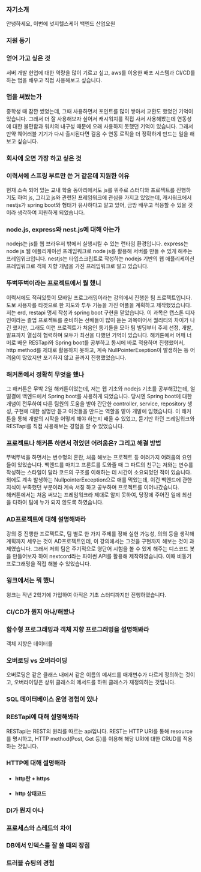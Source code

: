 ### 자기소개
안녕하세요, 이번에 넛지헬스케어 백엔드 산업요원
### 지원 동기

### 얻어 가고 싶은 것
서버 개발 현업에 대한 역량을 많이 기르고 싶고, aws를 이용한 배포 시스템과 CI/CD를 하는 법을 배우고 직접 사용해보고 싶습니다.
### 앱을 써봤는가
중학생 때 잠깐 썼었는데, 그때 사용하면서 포인트를 많이 쌓아서 교환도 했었던 기억이 있습니다. 그래서 더 잘 사용해보자 싶어서 캐시워치를 직접 사서 사용해봤는데 연동성에 대한 불편함과 워치의 내구성 때문에 오래 사용하지 못했던 기억이 있습니다. 그래서 만약 웨어러블 기기가 다시 출시된다면 걸음 수 연동 로직을 더 정확하게 만드는 일을 해보고 싶습니다.
### 회사에 오면 가장 하고 싶은 것

### 이력서에 스프링 부트만 쓴 거 같은데 지원한 이유
현재 소속 되어 있는 교내 학술 동아리에서도 js를 위주로 스터디와 프로젝트를 진행하기도 하여 js, 그리고 js와 관련된 프레임워크에 관심을 가지고 있었는데, 캐시워크에서 nestjs가 spring boot와 형태가 유사하다고 알고 있어, 금방 배우고 적응할 수 있을 것이라 생각하여 지원하게 되었습니다.
### node.js, express와 nest.js에 대해 아는가
nodejs는 js를 웹 브라우저 밖에서 실행시킬 수 있는 런타임 환경입니다. express는 node js 웹 애플리케이션 프레임워크로 node js를 활용해 서버를 만들 수 있게 해주는 프레임워크입니다. nestjs는 타입스크립트로 작성하는 nodejs 기반의 웹 애플리케이션 프레임워크로 객체 지향 개념을 가진 프레임워크로 알고 있습니다.

### 뚜벅뚜벅이라는 프로젝트에서 뭘 했니
이력서에도 적혀있듯이 모바일 프로그래밍이라는 강의에서 진행한 팀 프로젝트입니다. 도보 사용자를 타겟으로 한 지도와 투두 기능을 가진 어플을 계획하고 제작했었습니다. 저는 erd, restapi 명세 작성과 spring boot 구현을 맡았습니다. 이 과목은 캡스톤 디자인이라는 졸업 프로젝트를 준비하는 선배들이 많이 듣는 과목이어서 퀄리티의 차이가 나긴 했지만, 그래도 이런 프로젝트가 처음인 동기들을 모아 팀 빌딩부터 주제 선정, 개발, 발표까지 열심히 협력하며 모두가 최선을 다했던 기억이 있습니다. 해커톤에서 어깨 너머로 배운 RESTapi와 Spring boot를 공부하고 동시에 바로 적용하며 진행했어서, http method를 제대로 활용하지 못하고, 계속 NullPointerExeption이 발생하는 등 어려움이 많았지만 포기하지 않고 끝까지 진행했었습니다.
### 해커톤에서 정확히 무엇을 했나
그 해커톤은 무박 2일 해커톤이었는데, 저는 웹 기초와 nodejs 기초를 공부해갔는데, 얼떨결에 백엔드에서 Spring boot를 사용하게 되었습니다. 당시엔 Spring boot에 대한 개념이 전무하여 다른 팀원의 도움을 받아 간단한 controller, service, repository 생성, 구현에 대한 설명만 듣고 이것들을 만드는 역할을 맡아 개발에 임했습니다. 이 해커톤을 통해 개발의 시작을 어떻게 해야 하는지 배울 수 있었고, 듣기만 하던 프레임워크와 RESTapi를 직접 사용해보는 경험을 할 수 있었습니다.
### 프로젝트나 해커톤 하면서 겪었던 어려움은? 그리고 해결 방법
뚜벅뚜벅을 하면서는 변수명의 혼란, 처음 해보는 프로젝트 등 여러가지 어려움의 요인들이 있었습니다. 백엔드를 마치고 프론트를 도와줄 때 그 파트의 친구는 저와는 변수를 작성하는 스타일이 달라 코드의 구조를 이해하는 데 시간이 소요되었던 적이 있습니다. 외에도 계속 발생하는 NullpointerException으로 애를 먹었는데, 이건 백엔드에 관한 지식이 부족했던 부분이라 계속 서칭 하고 공부하며 프로젝트를 이어나갔습니다.  
해커톤에서는 처음 써보는 프레임워크라 제대로 알지 못하여, 당장에 주어진 일에 최선을 다하여 팀에 누가 되지 않도록 하였습니다.
### AD프로젝트에 대해 설명해봐라
강의 중 진행한 프로젝트로, 팀 별로 한 가지 주제를 정해 실현 가능성, 의의 등을 생각해 계획까지 세우는 것이 AD프로젝트인데, 이 강의에서는 그것을 구현까지 해보는 것이 과제였습니다. 그래서 저희 팀은 주기적으로 영단어 시험을 볼 수 있게 해주는 디스코드 봇을 만들어보자 하여 nextcord라는 파이썬 API를 활용해 제작하였습니다. 이때 비동기 프로그래밍을 직접 해볼 수 있었습니다.
### 윙크에서는 뭐 했니
윙크는 작년 2학기에 가입하여 아직은 기초 스터디까지만 진행하였습니다.
### CI/CD가 뭔지 아나/해봤나

### 함수형 프로그래밍과 객체 지향 프로그래밍을 설명해봐라
객체 지향은 데이터를 
### 오버로딩 vs 오버라이딩
오버로딩은 같은 클래스 내에서 같은 이름의 메서드를 매개변수가 다르게 정의하는 것이고, 오버라이딩은 상위 클래스의 메서드를 하위 클래스가 재정의하는 것입니다.
### SQL 데이터베이스 운영 경험이 있나

### RESTapi에 대해 설명해봐라
RESTapi는 REST의 원리를 따르는 api입니다. REST는 HTTP URI를 통해 resource를 명시하고, HTTP method(Post, Get 등)를 이용해 해당 URI에 대한 CRUD를 적용하는 것입니다.
### HTTP에 대해 설명해라
- #### http란 + https
	
- #### http 상태코드

### DI가 뭔지 아나

### 프로세스와 스레드의 차이

### DB에서 인덱스를 잘 쓸 때의 장점

### 트러블 슈팅의 경험

